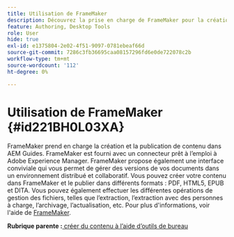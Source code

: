 ```yaml
---
title: Utilisation de FrameMaker
description: Découvrez la prise en charge de FrameMaker pour la création et la publication de contenu dans AEM Guides.
feature: Authoring, Desktop Tools
role: User
hide: true
exl-id: e1375804-2e02-4f51-9097-0781ebeaf66d
source-git-commit: 7286c3fb36695caa08157296fd6e0de722078c2b
workflow-type: tm+mt
source-wordcount: '112'
ht-degree: 0%

---
```


# Utilisation de FrameMaker {#id221BH0L03XA}

FrameMaker prend en charge la création et la publication de contenu dans AEM Guides. FrameMaker est fourni avec un connecteur prêt à l’emploi à Adobe Experience Manager. FrameMaker propose également une interface conviviale qui vous permet de gérer des versions de vos documents dans un environnement distribué et collaboratif. Vous pouvez créer votre contenu dans FrameMaker et le publier dans différents formats : PDF, HTML5, EPUB et DITA. Vous pouvez également effectuer les différentes opérations de gestion des fichiers, telles que l’extraction, l’extraction avec des personnes à charge, l’archivage, l’actualisation, etc. Pour plus d&#39;informations, voir l&#39;aide de [FrameMaker](https://help.adobe.com/en_US/framemaker/using/index.html).

**Rubrique parente :**[ créer du contenu à l’aide d’outils de bureau](author-desktop-tools.md)
